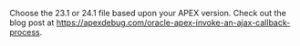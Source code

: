 Choose the 23.1 or 24.1 file based upon your APEX version. Check out the blog post at https://apexdebug.com/oracle-apex-invoke-an-ajax-callback-process.

